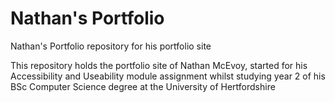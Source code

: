 # Nathan's Portfolio

Nathan's Portfolio repository for his portfolio site

This repository holds the portfolio site of Nathan McEvoy, started for his Accessibility and Useability module assignment whilst studying year 2 of his BSc Computer Science degree at the University of Hertfordshire